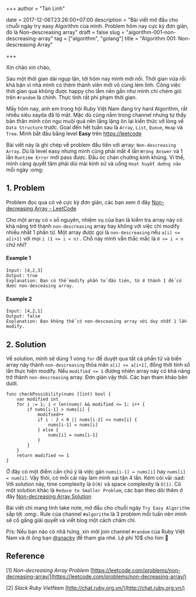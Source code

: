 +++ 
author = "Tan Linh"

date = 2017-12-06T23:26:00+07:00 
description = "Bài viết mở đầu cho chuỗi ngày try easy Algorithm của mình. Problem hôm nay cực kỳ đơn giản, đó là Non-descreasing array" 
draft = false
slug = "algorithm-001-non-descreasing-array" 
tag = ["algorithm", "golang"] 
title = "Algorithm 001: Non-descreasing Array" 

+++

Xin chào xin chào,

Sau một thời gian dài ngụp lặn, tới hôm nay mình mới nổi. Thời gian vừa rồi khá bận vì nhà mình có thêm thành viên mới vô cùng lém lỉnh. Công việc thời gian qua không được happy cho lắm nên gần như mình chỉ chém gió trên `#random` là chính. Thực tình rất phí phạm thời gian.

Mấy hôm nay, anh em trong hội Ruby Việt Nam đang try hard Algorithm, rất nhiều siêu xayda đã lộ mặt. Mặc dù cũng nằm trong channel nhưng tự thấy bản thân mình còn ngu muội quá nên lẳng lặng ôn lại kiến thức vỡ lòng về `Data Structure` trước. Goal đến hết tuần sau là `Array`, `List`, `Queue`, `Heap` và `Tree`. Mình bắt đầu bằng level **Easy** trên [https://leetcode](https://leetcode.com/)

Bài viết này là ghi chép về problem đầu tiên với array: `Non-descreasing Array`. Dù là level easy nhưng mình cũng phải mất 4 lần `Wrong Answer` và 1 lần `Runtime Error` mới pass được. Đầu óc chán chường kinh khủng. Vì thế, mình càng quyết tâm phải dùi mài kinh sử và uống `Hoạt huyết dưỡng não` mỗi ngày :omg:

## 1. Problem

Problem đọc qua có vẻ cực kỳ đơn giản, các bạn xem ở đây [Non-decreasing Array - LeetCode](https://leetcode.com/problems/non-decreasing-array/)

Cho một array có `n` số nguyên, nhiệm vụ của bạn là kiểm tra array này có khả năng trở thành `non-descreasing` array hay không với việc chỉ modify nhiều nhất 1 phần tử. Một array được gọi là `non-descreasing`  nếu `a[i] <= a[i+1]` với mọi `i (1 <= i < n)` . Chỗ này mình vẫn thắc mắc là `0 <= i < n` chứ nhỉ?

#### Example 1
```golang
Input: [4,2,3]
Output: true
Explanation: Bạn có thể modify phần tử đầu tiên, từ 4 thành 1 để có được non-desceasing array.
```

#### Example 2
```golang
Input: [4,2,1]
Output: false
Explanation: Bạn không thể có non-desceasing array với duy nhất 1 lần modify.
```


## 2. Solution

Về solution, mình sẽ dùng 1 vòng `for` để duyệt qua tất cả phần tử và biến array này thành `non-descreasing` thỏa mãn `a[i] <= a[i+1]`, đồng thời tính số lần thực hiện modify. Nếu `modified <= 1` đương nhiên array này có khả năng trở thành `non-descreasing` array. Đơn giản vậy thôi. Các bạn tham khảo bên dưới.


```golang
func checkPossibility(nums []int) bool {
	var modified int
	for i := 1; i < len(nums) && modified <= 1; i++ {
		if nums[i-1] > nums[i] {
			modified++
			if i - 2 < 0 || nums[i-2] <= nums[i] {
				nums[i-1] = nums[i]
			} else {
				nums[i] = nums[i-1]
			}
		}
	}
	return modified <= 1
}
```

Ở đây có một điểm cần chú ý là việc gán `nums[i-1] = nums[i]` hay `nums[i] = num[i]`. Vậy thôi, có mỗi cái này làm mình sai tận 4 lần. Kém cỏi vãi :sad: Với solution này, time complexity là `O(N)` và space complexity là `O(1)`. Có một solution khác là `Reduce to Smaller Problem`, các bạn theo dõi thêm ở đây [Non-decreasing Array Solution](https://leetcode.com/problems/non-decreasing-array/solution/)

Bài viết chỉ mang tính take note, mở đầu cho chuỗi ngày `Try Easy Algorithm` sắp tới :omg:. Rule của channel `#algorithm` là 3 problem mỗi tuần nên mình sẽ cố gắng giải quyết và viết blog một cách chăm chỉ.

P/s: Nếu bạn nào có nhã hứng, xin mời join channel `#random` của Ruby Việt Nam và ới ông bạn [@snacky](https://thefullsnack.com/) để tham gia nhé. Lệ phí 10$ cho him :troll:

## Reference

[1] *Non-decreasing Array Problem* [https://leetcode.com/problems/non-decreasing-array/](https://leetcode.com/problems/non-decreasing-array/)

[2] *Slack Ruby VietNam* [http://chat.ruby.org.vn/](http://chat.ruby.org.vn/)